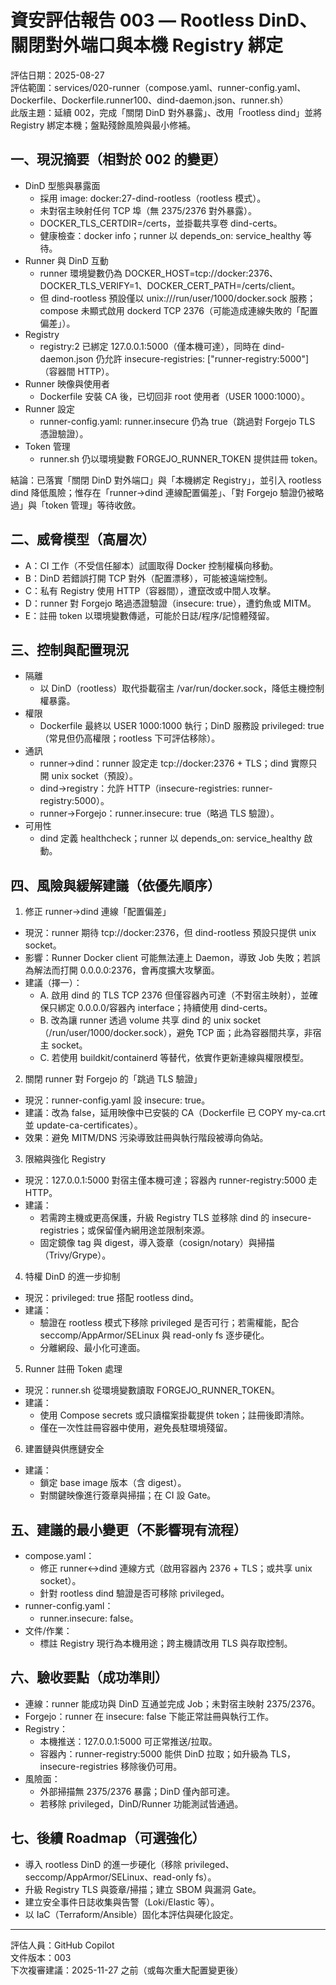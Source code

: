 # 資安評估報告 003 — Rootless DinD、關閉對外端口與本機 Registry 綁定

評估日期：2025-08-27  
評估範圍：services/020-runner（compose.yaml、runner-config.yaml、Dockerfile、Dockerfile.runner100、dind-daemon.json、runner.sh）  
此版主題：延續 002，完成「關閉 DinD 對外暴露」、改用「rootless dind」並將 Registry 綁定本機；盤點殘餘風險與最小修補。

## 一、現況摘要（相對於 002 的變更）
- DinD 型態與暴露面
  - 採用 image: docker:27-dind-rootless（rootless 模式）。
  - 未對宿主映射任何 TCP 埠（無 2375/2376 對外暴露）。
  - DOCKER_TLS_CERTDIR=/certs，並掛載共享卷 dind-certs。
  - 健康檢查：docker info；runner 以 depends_on: service_healthy 等待。
- Runner 與 DinD 互動
  - runner 環境變數仍為 DOCKER_HOST=tcp://docker:2376、DOCKER_TLS_VERIFY=1、DOCKER_CERT_PATH=/certs/client。
  - 但 dind-rootless 預設僅以 unix:///run/user/1000/docker.sock 服務；compose 未顯式啟用 dockerd TCP 2376（可能造成連線失敗的「配置偏差」）。
- Registry
  - registry:2 已綁定 127.0.0.1:5000（僅本機可達），同時在 dind-daemon.json 仍允許 insecure-registries: ["runner-registry:5000"]（容器間 HTTP）。
- Runner 映像與使用者
  - Dockerfile 安裝 CA 後，已切回非 root 使用者（USER 1000:1000）。
- Runner 設定
  - runner-config.yaml: runner.insecure 仍為 true（跳過對 Forgejo TLS 憑證驗證）。
- Token 管理
  - runner.sh 仍以環境變數 FORGEJO_RUNNER_TOKEN 提供註冊 token。

結論：已落實「關閉 DinD 對外端口」與「本機綁定 Registry」，並引入 rootless dind 降低風險；惟存在「runner→dind 連線配置偏差」、「對 Forgejo 驗證仍被略過」與「token 管理」等待收斂。

## 二、威脅模型（高層次）
- A：CI 工作（不受信任腳本）試圖取得 Docker 控制權橫向移動。
- B：DinD 若錯誤打開 TCP 對外（配置漂移），可能被遠端控制。
- C：私有 Registry 使用 HTTP（容器間），遭竄改或中間人攻擊。
- D：runner 對 Forgejo 略過憑證驗證（insecure: true），遭釣魚或 MITM。
- E：註冊 token 以環境變數傳遞，可能於日誌/程序/記憶體殘留。

## 三、控制與配置現況
- 隔離
  - 以 DinD（rootless）取代掛載宿主 /var/run/docker.sock，降低主機控制權暴露。
- 權限
  - Dockerfile 最終以 USER 1000:1000 執行；DinD 服務設 privileged: true（常見但仍高權限；rootless 下可評估移除）。
- 通訊
  - runner→dind：runner 設定走 tcp://docker:2376 + TLS；dind 實際只開 unix socket（預設）。
  - dind→registry：允許 HTTP（insecure-registries: runner-registry:5000）。
  - runner→Forgejo：runner.insecure: true（略過 TLS 驗證）。
- 可用性
  - dind 定義 healthcheck；runner 以 depends_on: service_healthy 啟動。

## 四、風險與緩解建議（依優先順序）
1) 修正 runner→dind 連線「配置偏差」
- 現況：runner 期待 tcp://docker:2376，但 dind-rootless 預設只提供 unix socket。
- 影響：Runner Docker client 可能無法連上 Daemon，導致 Job 失敗；若誤為解法而打開 0.0.0.0:2376，會再度擴大攻擊面。
- 建議（擇一）：
  - A. 啟用 dind 的 TLS TCP 2376 但僅容器內可達（不對宿主映射），並確保只綁定 0.0.0.0/容器內 interface；持續使用 dind-certs。
  - B. 改為讓 runner 透過 volume 共享 dind 的 unix socket（/run/user/1000/docker.sock），避免 TCP 面；此為容器間共享，非宿主 socket。
  - C. 若使用 buildkit/containerd 等替代，依實作更新連線與權限模型。

2) 關閉 runner 對 Forgejo 的「跳過 TLS 驗證」
- 現況：runner-config.yaml 設 insecure: true。
- 建議：改為 false，延用映像中已安裝的 CA（Dockerfile 已 COPY my-ca.crt 並 update-ca-certificates）。
- 效果：避免 MITM/DNS 污染導致註冊與執行階段被導向偽站。

3) 限縮與強化 Registry
- 現況：127.0.0.1:5000 對宿主僅本機可達；容器內 runner-registry:5000 走 HTTP。
- 建議：
  - 若需跨主機或更高保護，升級 Registry TLS 並移除 dind 的 insecure-registries；或保留僅內網用途並限制來源。
  - 固定鏡像 tag 與 digest，導入簽章（cosign/notary）與掃描（Trivy/Grype）。

4) 特權 DinD 的進一步抑制
- 現況：privileged: true 搭配 rootless dind。
- 建議：
  - 驗證在 rootless 模式下移除 privileged 是否可行；若需權能，配合 seccomp/AppArmor/SELinux 與 read-only fs 逐步硬化。
  - 分離網段、最小化可達面。

5) Runner 註冊 Token 處理
- 現況：runner.sh 從環境變數讀取 FORGEJO_RUNNER_TOKEN。
- 建議：
  - 使用 Compose secrets 或只讀檔案掛載提供 token；註冊後即清除。
  - 僅在一次性註冊容器中使用，避免長駐環境殘留。

6) 建置鏈與供應鏈安全
- 建議：
  - 鎖定 base image 版本（含 digest）。
  - 對關鍵映像進行簽章與掃描；在 CI 設 Gate。

## 五、建議的最小變更（不影響現有流程）
- compose.yaml：
  - 修正 runner↔dind 連線方式（啟用容器內 2376 + TLS；或共享 unix socket）。
  - 針對 rootless dind 驗證是否可移除 privileged。
- runner-config.yaml：
  - runner.insecure: false。
- 文件/作業：
  - 標註 Registry 現行為本機用途；跨主機請改用 TLS 與存取控制。

## 六、驗收要點（成功準則）
- 連線：runner 能成功與 DinD 互通並完成 Job；未對宿主映射 2375/2376。
- Forgejo：runner 在 insecure: false 下能正常註冊與執行工作。
- Registry：
  - 本機推送：127.0.0.1:5000 可正常推送/拉取。
  - 容器內：runner-registry:5000 能供 DinD 拉取；如升級為 TLS，insecure-registries 移除後仍可用。
- 風險面：
  - 外部掃描無 2375/2376 暴露；DinD 僅內部可達。
  - 若移除 privileged，DinD/Runner 功能測試皆通過。

## 七、後續 Roadmap（可選強化）
- 導入 rootless DinD 的進一步硬化（移除 privileged、seccomp/AppArmor/SELinux、read-only fs）。
- 升級 Registry TLS 與簽章/掃描；建立 SBOM 與漏洞 Gate。
- 建立安全事件日誌收集與告警（Loki/Elastic 等）。
- 以 IaC（Terraform/Ansible）固化本評估與硬化設定。

---

評估人員：GitHub Copilot  
文件版本：003  
下次複審建議：2025-11-27 之前（或每次重大配置變更後）

